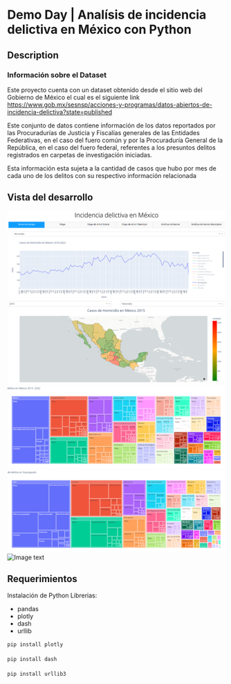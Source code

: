 # Demo Day | Analísis de incidencia delictiva en México con Python

## Description

### Información sobre el Dataset

Este proyecto cuenta con un dataset obtenido desde el sitio web del Gobierno de México el cual es el siguiente link https://www.gob.mx/sesnsp/acciones-y-programas/datos-abiertos-de-incidencia-delictiva?state=published

Este conjunto de datos contiene información de los datos reportados por las Procuradurías de Justicia y Fiscalías generales de las Entidades Federativas, en el caso del fuero común y por la Procuraduría General de la República, en el caso del fuero federal, referentes a los presuntos delitos registrados en carpetas de investigación iniciadas.

Esta información esta sujeta a la cantidad de casos que hubo por mes de cada uno de los delitos con su respectivo información relacionada

## Vista del desarrollo
![Image text](https://raw.githubusercontent.com/isaiguti/Demo-Day-Analisis-de-Datos-con-Python/main/images/SeriesTiempo.png)
![Image text](https://raw.githubusercontent.com/isaiguti/Demo-Day-Analisis-de-Datos-con-Python/main/images/Mapa.png)
![Image text](https://raw.githubusercontent.com/isaiguti/Demo-Day-Analisis-de-Datos-con-Python/main/images/MapaCuadro.png)
![Image text](https://raw.githubusercontent.com/isaiguti/Demo-Day-Analisis-de-Datos-con-Python/main/images/MapaCuadroGto.png)
![Image text](https://raw.githubusercontent.com/isaiguti/Demo-Day-Analisis-de-Datos-con-Python/main/images/Barras.pngBarras.png)

## Requerimientos 

Instalación de Python
Librerias: 
- pandas
- plotly
- dash
- urllib

```python
pip install plotly

pip install dash

pip install urllib3
```